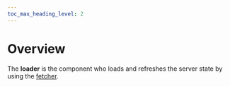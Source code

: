 ```yaml
---
toc_max_heading_level: 2
---
```


# Overview

The **loader** is the component who loads and refreshes the server state by using the [fetcher](/neon/configuration/fetcher/overview/).
